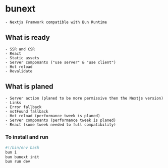 # bunext

    - Nextjs Framwork compatible with Bun Runtime

## What is ready

    - SSR and CSR
    - React
    - Static assets
    - Server componants ("use server" & "use client")
    - Hot reload
    - Revalidate

## What is planed

    - Server action (planed to be more permissive then the Nextjs version)
    - Links
    - Error fallback
    - notFound fallback
    - Hot reload (performance tweek is planed)
    - Server componants (performance tweek is planed)
    - React (some tweek needed to full compatibility)

### To install and run

```Bash
#!/bin/env bash
bun i
bun bunext init
bun run dev
```
